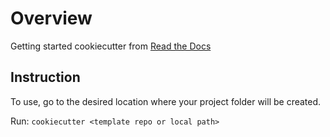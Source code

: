 # Overview

Getting started cookiecutter from [Read the Docs](https://cookiecutter.readthedocs.io/en/latest/readme.html)

## Instruction

To use, go to the desired location where your project folder will be created.

Run: `cookiecutter <template repo or local path>`
